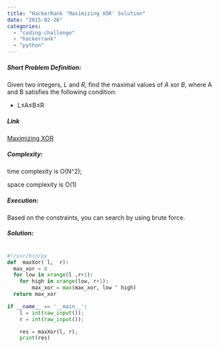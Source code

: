 ```yaml
---
title: "HackerRank 'Maximizing XOR' Solution"
date: "2015-02-26"
categories: 
  - "coding-challenge"
  - "hackerrank"
  - "python"
---
```


##### Short Problem Definition:

Given two integers, _L_ and _R_, find the maximal values of _A_ xor _B_, where A and B satisfies the following condition:

- L≤A≤B≤R

##### Link

[Maximizing XOR](https://www.hackerrank.com/challenges/maximizing-xor)

##### Complexity:

time complexity is O(N^2);

space complexity is O(1)

##### Execution:

Based on the constraints, you can search by using brute force.

##### Solution:

```python

#!/usr/bin/py
def  maxXor( l,  r):
  max_xor = 0
  for low in xrange(l ,r+1):
    for high in xrange(low, r+1):
        max_xor = max(max_xor, low ^ high)
  return max_xor  

if __name__ == '__main__':
    l = int(raw_input());
    r = int(raw_input());

    res = maxXor(l, r);
    print(res)
```
